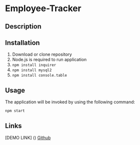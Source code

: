 # Employee-Tracker

## Description


## Installation
1. Download or clone repository
2. Node.js is required to run application
3. `npm install inquirer`
4. `npm install mysql2`
5. `npm install console.table`

## Usage
The application will be invoked by using the following command:

```bash
npm start
```

## Links
[DEMO LINK] ()
[Github](https://github.com/gt1222/Employee-Tracker)